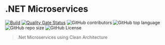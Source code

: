 # .NET Microservices

[![Build](https://github.com/hardingadonis/dotnet-microservices/actions/workflows/build.yml/badge.svg)](https://github.com/hardingadonis/dotnet-microservices/actions/workflows/build.yml)
[![Quality Gate Status](https://sonarcloud.io/api/project_badges/measure?project=hardingadonis_dotnet-microservices&metric=alert_status)](https://sonarcloud.io/summary/new_code?id=hardingadonis_dotnet-microservices)
![GitHub contributors](https://img.shields.io/github/contributors/hardingadonis/dotnet-microservices)
![GitHub top language](https://img.shields.io/github/languages/top/hardingadonis/dotnet-microservices)
![GitHub repo size](https://img.shields.io/github/repo-size/hardingadonis/dotnet-microservices)
![GitHub License](https://img.shields.io/github/license/hardingadonis/dotnet-microservices)

> .Net Microservices using Clean Architecture
